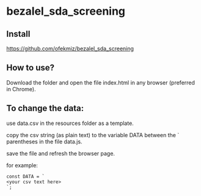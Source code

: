 # bezalel_sda_screening

Install
-----------
https://github.com/ofekmiz/bezalel_sda_screening

How to use?
-----------

Download the folder and open the file index.html in any browser (preferred in Chrome).

To change the data:
------------------

use data.csv in the resources folder as a template.
 
copy the csv string (as plain text) to the variable DATA between the ` parentheses in the file data.js.

save the file and refresh the browser page.

for example:
```
const DATA = `
<your csv text here>
`;
```

